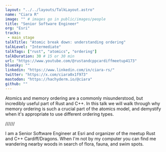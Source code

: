 ```yaml
---
layout: "../../layouts/TalkLayout.astro"
name: "Ciara R"
image: "" # images go in public/images/people
title: "Senior Software Engineer"
org: "Esri"
tracks: 
 - main_stage
talkTitle: "Atomic break down: understanding ordering"
talkLevel: "Intermediate"
talkTags: ["rust", "atomics", "ordering"]
talkDuration: 30 # 15 or 30 min
url: "https://www.youtube.com/@rustandcppcardiffmeetup4173"
bluesky: ""
linkedin: "https://www.linkedin.com/in/ciara-rs/"
twitter: "https://x.com/ciara0x1f973"
mastodon: "https://hachyderm.io/@ciara"
github: ""
---
```


Atomics and memory ordering are a commonly misunderstood, but incredibly useful part of Rust and C++. In this talk we will walk through why memory ordering is such a crucial part of the atomics model, and demystify when it's appropriate to use different ordering types.

////// <!-- sepatator between abstract and bio -->

I am a Senior Software Engineer at Esri and organizer of the meetup Rust and C++ Cardiff/Dragons. When I'm not by my computer you can find me wandering nearby woods in search of flora, fauna, and swim spots.


